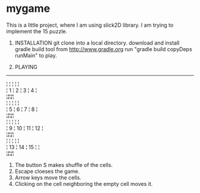 mygame
======

This is a little project, where I am using slick2D library.
I am trying to implement the 15 puzzle. 


1. INSTALLATION
 git clone into a local directory.
 download and install gradle build tool from http://www.gradle.org
 run "gradle build copyDeps runMain" to play.

2. PLAYING
 ______________________
¦     ¦     ¦     ¦     ¦<br>
¦  1  ¦  2  ¦  3  ¦  4  ¦<br>
¦_____¦_____¦_____¦_____¦<br>
¦     ¦     ¦     ¦     ¦<br>
¦  5  ¦  6  ¦  7  ¦  8  ¦<br>
¦_____¦_____¦_____¦_____¦<br>
¦     ¦     ¦     ¦     ¦<br>
¦  9  ¦  10 ¦  11 ¦  12 ¦<br>
¦_____¦_____¦_____¦_____¦<br>
¦     ¦     ¦     ¦     ¦<br>
¦  13 ¦  14 ¦  15 ¦     ¦<br>
¦_____¦_____¦_____¦_____¦<br>

1. The button S makes shuffle of the cells.
2. Escape cloeses the game.
3. Arrow keys move the cells.
4. Clicking on the cell neighboring the empty cell moves it.

